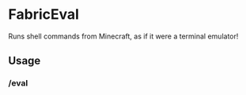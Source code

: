 # FabricEval
Runs shell commands from Minecraft, as if it were a terminal emulator!

## Usage
### /eval <command>
